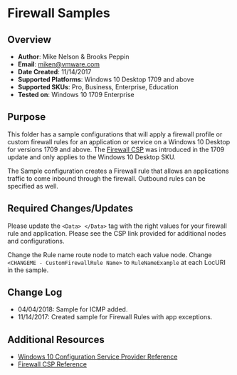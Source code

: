 # Firewall Samples

## Overview
- **Author**: Mike Nelson & Brooks Peppin
- **Email**: miken@vmware.com
- **Date Created**: 11/14/2017
- **Supported Platforms**: Windows 10 Desktop 1709 and above 
- **Supported SKUs**: Pro, Business, Enterprise, Education
- **Tested on**: Windows 10 1709 Enterprise

## Purpose 
This folder has a sample configurations that will apply a firewall profile or custom firewall rules for an application or service on a Windows 10 Desktop for versions 1709 and above.
The [Firewall CSP](https://docs.microsoft.com/en-us/windows/client-management/mdm/firewall-csp) was introduced in the 1709 update and only applies to the Windows 10 Desktop SKU.

The Sample configuration creates a Firewall rule that allows an applications traffic to come inbound through the firewall. Outbound rules can be specified as well.

## Required Changes/Updates
Please update the `<Data> </Data>` tag with the right values for your firewall rule and application. Please see the CSP link provided for additional nodes and configurations.

Change the Rule name route node to match each value node. Change `<CHANGEME - CustomFirewallRule Name>` to `RuleNameExample` at each LocURI in the sample.

## Change Log
- 04/04/2018: Sample for ICMP added.
- 11/14/2017: Created sample for Firewall Rules with app exceptions.

## Additional Resources
* [Windows 10 Configuration Service Provider Reference](http://aka.ms/CSPList)
* [Firewall CSP Reference](https://docs.microsoft.com/en-us/windows/client-management/mdm/firewall-csp)
